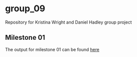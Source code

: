 # group_09
Repository for Kristina Wright and Daniel Hadley group project

## Milestone 01
The output for milestone 01 can be found [here](https://stat547-ubc-2019-20.github.io/group_09/milestone01/milestone01.html)
